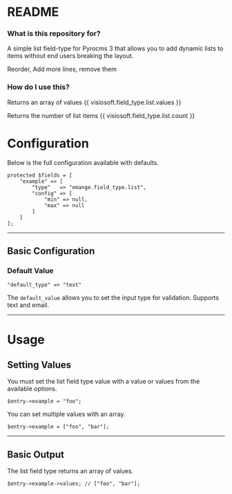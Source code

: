 # README #

### What is this repository for? ###

A simple list field-type for Pyrocms 3 that allows you to add dynamic lists to items without end users breaking the layout.

Reorder, Add more lines, remove them

### How do I use this? ###

Returns an array of values
{{ visiosoft.field_type.list.values }}

Returns the number of list items
{{ visiosoft.field_type.list.count }}

# Configuration

Below is the full configuration available with defaults.

    protected $fields = [
        "example" => [
            "type"   => "emange.field_type.list",
            "config" => [
                "min" => null,
                "max" => null
            ]
        ]
    ];

<hr>

<a name="basic"></a>
## Basic Configuration

### Default Value

    "default_type" => "text"

The `default_value` allows you to set the input type for validation. Supports text and email.

<hr>

# Usage

## Setting Values

You must set the list field type value with a value or values from the available options.

    $entry->example = "foo";

You can set multiple values with an array.

    $entry->example = ["foo", "bar"];

<hr>

<a name="output"></a>
## Basic Output

The list field type returns an array of values.

    $entry->example->values; // ["foo", "bar"];